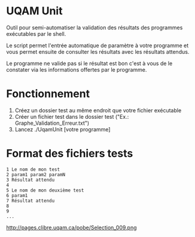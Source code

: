 UQAM Unit
=========

Outil pour semi-automatiser la validation des résultats des programmes exécutables par le shell.

Le script permet l'entrée automatique de paramètre à votre programme et vous permet ensuite de consulter les résultats avec les résultats attendus.

Le programme ne valide pas si le résultat est bon c'est à vous de le constater via les informations offertes par le programme.

Fonctionnement
==============
1. Créez un dossier test au même endroit que votre fichier exécutable
2. Créer un fichier test dans le dossier test ("Ex.: Graphe_Validation_Erreur.txt")
3. Lancez ./UqamUnit [votre programme]

Format des fichiers tests
=========================
```
1 Le nom de mon test
2 param1 param2 paramN
3 Résultat attendu
4
5 Le nom de mon deuxième test
6 param1
7 Résultat attendu
8
9
...
```

http://pages.clibre.uqam.ca/pobe/Selection_009.png
